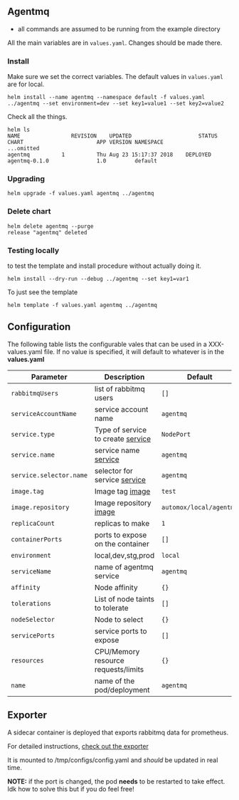 ## Agentmq

* all commands are assumed to be running from the example directory

All the main variables are in `values.yaml`.  Changes should be made there.

### Install

Make sure we set the correct variables.  The default values in `values.yaml` are for local.

```
helm install --name agentmq --namespace default -f values.yaml ../agentmq --set environment=dev --set key1=value1 --set key2=value2
```

Check all the things.

```
helm ls
NAME               	REVISION	UPDATED                 	STATUS  	CHART                     	APP VERSION	NAMESPACE
...omitted
agentmq          1       	Thu Aug 23 15:17:37 2018	DEPLOYED	agentmq-0.1.0           	1.0        	default
```

### Upgrading 
```
helm upgrade -f values.yaml agentmq ../agentmq
```

### Delete chart

```
helm delete agentmq --purge
release "agentmq" deleted
```


### Testing locally

to test the template and install procedure without actually doing it.

```
helm install --dry-run --debug ../agentmq --set key1=var1
```

To just see the template

```
helm template -f values.yaml agentmq ../agentmq
```


## Configuration

The following table lists the configurable vales that can be used in a XXX-values.yaml file. If no value is specified, it will default to whatever is in the **values.yaml**



Parameter | Description | Default
--------- | ----------- | -------
`rabbitmqUsers` | list of rabbitmq users | `[]`
`serviceAccountName` | service account name | `agentmq`
`service.type` | Type of service to create [service](https://kubernetes.io/docs/concepts/services-networking/service/) | `NodePort`
`service.name` | service name [service](https://kubernetes.io/docs/concepts/services-networking/service/) | `agentmq`
`service.selector.name` | selector for service [service](https://kubernetes.io/docs/concepts/services-networking/service/) | `agentmq`
`image.tag` | Image tag [image](https://kubernetes.io/docs/concepts/containers/images/) | `test`
`image.repository` | Image repository [image](https://kubernetes.io/docs/concepts/containers/images/) | `automox/local/agentmq`
`replicaCount` | replicas to make | `1`
`containerPorts` | ports to expose on the container | `[]`
`environment` | local,dev,stg,prod | `local`
`serviceName` | name of agentmq service | `agentmq`
`affinity` | Node affinity | `{}`
`tolerations` | List of node taints to tolerate | `[]`
`nodeSelector` | Node to select | `{}`
`servicePorts` | service ports to expose | `[]`
`resources` | CPU/Memory resource requests/limits | `{}`
`name` | name of the pod/deployment | `agentmq`

## Exporter

A sidecar container is deployed that exports rabbitmq data for prometheus.

For detailed instructions, [check out the exporter](https://github.com/PatchSimple/rabbitmq-exporter)

It is mounted to /tmp/configs/config.yaml and _should_ be updated in real time. 

**NOTE:** if the port is changed, the pod **needs** to be restarted to take effect. Idk how to solve this but if you do feel free!

